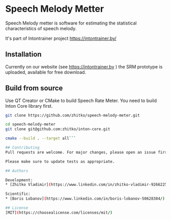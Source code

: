 # Speech Melody Metter
Speech Melody metter is software for estimating the statistical characteristics of speech melody.

It's part of Intontrainer project
https://intontrainer.by/

## Installation

Currently on our website (see https://intontrainer.by ) the SRM prototype is uploaded, available for free download.

## Build from source

Use QT Creator or CMake to build Speech Rate Meter.
You need to build Inton Core library first.

```bash
git clone https://github.com/zhitko/speech-melody-meter.git

cd speech-melody-meter
git clone git@github.com:zhitko/inton-core.git

cmake --build . --target all```

## Contributing
Pull requests are welcome. For major changes, please open an issue first to discuss what you would like to change.

Please make sure to update tests as appropriate.

## Authors

Development:
* [Zhitko Vladimir](https://www.linkedin.com/in/zhitko-vladimir-92662255/)

Scientific:
* [Boris Lobanov](https://www.linkedin.com/in/boris-lobanov-50628384/)

## License
[MIT](https://choosealicense.com/licenses/mit/)
